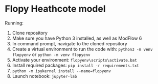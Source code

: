 # Flopy Heathcote model

Running:
1. Clone repository
2. Make sure you have Python 3 installed, as well as ModFlow 6
3. In command prompt, navigate to the cloned repository
4. Create a virtual environment to run the code with: `python3 -m venv flopyenv` or `python -m venv flopyenv` 
5. Activate your environment: `flopyenv\scripts\activate.bat` 
6. Install required packages: `pip install -r requirements.txt`
7. `python -m ipykernel install --name=flopyenv`
8. Launch notebook: `jupyter-lab`

